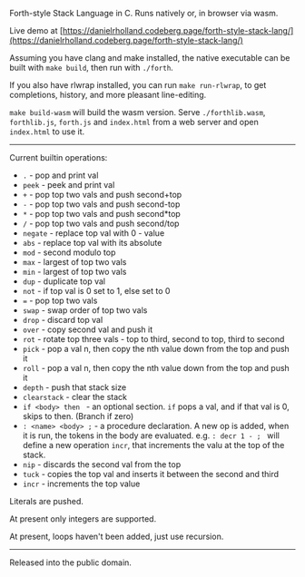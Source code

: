 Forth-style Stack Language in C. Runs natively or, in browser via wasm.

Live demo at [https://danielrholland.codeberg.page/forth-style-stack-lang/](https://danielrholland.codeberg.page/forth-style-stack-lang/)

Assuming you have clang and make installed, the native executable can be built with `make build`, then run with `./forth`.

If you also have rlwrap installed, you can run `make run-rlwrap`, to get completions, history, and more pleasant line-editing.

`make build-wasm` will build the wasm version. Serve `./forthlib.wasm`, `forthlib.js`, `forth.js` and `index.html` from a web server and open `index.html` to use it.

----

Current builtin operations:

 - `.` - pop and print val
 - `peek` - peek and print val
 - `+` - pop top two vals and push second+top
 - `-` - pop top two vals and push second-top
 - `*` - pop top two vals and push second*top
 - `/` - pop top two vals and push second/top
 - `negate` - replace top val with 0 - value
 - `abs` - replace top val with its absolute
 - `mod` - second modulo top
 - `max` - largest of top two vals
 - `min` - largest of top two vals
 - `dup` - duplicate top val
 - `not` - if top val is 0 set to 1, else set to 0
 - `=` - pop top two vals
 - `swap` - swap order of top two vals
 - `drop` - discard top val
 - `over` - copy second val and push it
 - `rot` - rotate top three vals - top to third, second to top, third to second
 - `pick` - pop a val n, then copy the nth value down from the top and push it
 - `roll` - pop a val n, then copy the nth value down from the top and push it
 - `depth` - push that stack size
 - `clearstack` - clear the stack
 - `if <body> then ` - an optional section. `if` pops a val, and if that val is 0, skips to then. (Branch if zero)
 - `: <name> <body> ;` - a procedure declaration. A new op is added, when it is run, the tokens in the body are evaluated. e.g. `: decr 1 - ; ` will define a new operation `incr`, that increments the valu at the top of the stack.
 - `nip` - discards the second val from the top
 - `tuck` - copies the top val and inserts it between the second and third
 - `incr` - increments the top value

Literals are pushed.

At present only integers are supported.

At present, loops haven't been added, just use recursion.


----

Released into the public domain.
